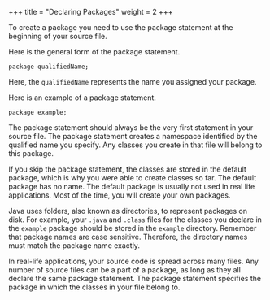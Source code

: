 +++
title = "Declaring Packages"
weight = 2
+++

To create a package you need to use the package statement at the beginning of
your source file.

Here is the general form of the package statement.

```
package qualifiedName;
```

Here, the `qualifiedName` represents the name you assigned your package.

Here is an example of a package statement.

```
package example;
```

The package statement should always be the very first statement in your source
file. The package statement creates a namespace identified by the qualified name
you specify. Any classes you create in that file will belong to this package.

If you skip the package statement, the classes are stored in the default
package, which is why you were able to create classes so far. The default
package has no name. The default package is usually not used in real life
applications. Most of the time, you will create your own packages.

Java uses folders, also known as directories, to represent packages on disk. For
example, your `.java` and `.class` files for the classes you declare in the
`example` package should be stored in the `example` directory. 
Remember that package names are case sensitive. Therefore, the directory names
must match the package name exactly.

In real-life applications, your source code is spread across many files. Any
number of source files can be a part of a package, as long as they all declare
the same package statement. The package statement specifies the package in which
the classes in your file belong to.